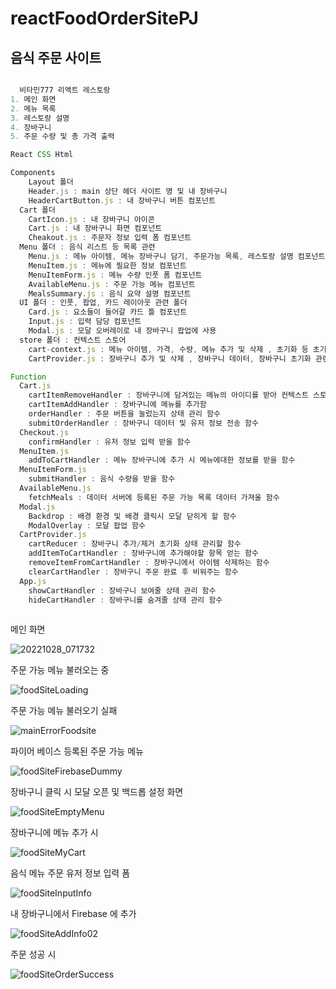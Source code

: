 # reactFoodOrderSitePJ
## 음식 주문 사이트

```js

  비타민777 리엑트 레스토랑
1. 메인 화면
2. 메뉴 목록
3. 레스토랑 설명
4. 장바구니
5. 주문 수량 및 총 가격 출력

React CSS Html

Components
    Layout 폴더 
    Header.js : main 상단 헤더 사이트 명 및 내 장바구니 
    HeaderCartButton.js : 내 장바구니 버튼 컴포넌트
  Cart 폴더 
    CartIcon.js : 내 장바구니 아이콘
    Cart.js : 내 장바구니 화면 컴포넌트
    Cheakout.js : 주문자 정보 입력 폼 컴포넌트
  Menu 폴더 : 음식 리스트 등 목록 관련
    Menu.js : 메뉴 아이템, 메뉴 장바구니 담기, 주문가능 목록, 레스토랑 설명 컴포넌트
    MenuItem.js : 메뉴에 필요한 정보 컴포넌트
    MenuItemForm.js : 메뉴 수량 인풋 폼 컴포넌트
    AvailableMenu.js : 주문 가능 메뉴 컴포넌트
    MealsSummary.js : 음식 요약 설명 컴포넌트
  UI 폴더 : 인풋, 팝업, 카드 레이아웃 관련 폴더
    Card.js : 요소들이 들어갈 카드 틀 컴포넌트
    Input.js : 입력 담당 컴포넌트
    Modal.js : 모달 오버레이로 내 장바구니 팝업에 사용
  store 폴더 : 컨텍스트 스토어
    cart-context.js : 메뉴 아이템, 가격, 수량, 메뉴 추가 및 삭제 , 초기화 등 초기 값을 각 컴포넌트에서 활요토록 함
    CartProvider.js : 장바구니 추가 및 삭제 , 장바구니 데이터, 장바구니 초기화 관련 로직으로 필요 컴포넌트에서 활용 가능토록 함

Function
  Cart.js
    cartItemRemoveHandler : 장바구니에 담겨있는 메뉴의 아이디를 받아 컨텍스트 스토어 활용하여 메뉴 삭제토록 함
    cartItemAddHandler : 장바구니에 메뉴를 추가함
    orderHandler : 주문 버튼을 눌렀는지 상태 관리 함수
    submitOrderHandler : 장바구니 데이터 및 유저 정보 전송 함수
  Checkout.js
    confirmHandler : 유저 정보 입력 받을 함수
  MenuItem.js
    addToCartHandler : 메뉴 장바구니에 추가 시 메뉴에대한 정보를 받을 함수
  MenuItemForm.js
    submitHandler : 음식 수량을 받을 함수
  AvailableMenu.js
    fetchMeals : 데이터 서버에 등록된 주문 가능 목록 데이터 가져올 함수
  Modal.js
    Backdrop : 배경 환경 및 배경 클릭시 모달 닫히게 할 함수 
    ModalOverlay : 모달 팝업 함수    
  CartProvider.js
    cartReducer : 장바구니 추가/제거 초기화 상태 관리할 함수  
    addItemToCartHandler : 장바구니에 추가해야할 항목 얻는 함수
    removeItemFromCartHandler : 장바구니에서 아이템 삭제하는 함수
    clearCartHandler : 장바구니 주문 완료 후 비워주는 함수
  App.js
    showCartHandler : 장바구니 보여줄 상태 관리 함수
    hideCartHandler : 장바구니를 숨겨줄 상태 관리 함수
    
```

메인 화면

![20221028_071732](https://user-images.githubusercontent.com/75942405/198408590-59fc7a6d-e200-4c41-9cf0-5824cdf7bbd1.png)

주문 가능 메뉴 불러오는 중

![foodSiteLoading](https://user-images.githubusercontent.com/75942405/198408749-05d6d23f-ac4a-4b2e-a5e3-83d0b4a11a4a.png)

주문 가능 메뉴 불러오기 실패

![mainErrorFoodsite](https://user-images.githubusercontent.com/75942405/198408821-a5cee51b-7fc9-40de-bb35-43120d4cc3cf.png)

파이어 베이스 등록된 주문 가능 메뉴

![foodSiteFirebaseDummy](https://user-images.githubusercontent.com/75942405/198409278-c03ee06a-5409-45a3-beb7-15a6a13e807e.png)

장바구니 클릭 시 모달 오픈 및 백드롭 설정 화면

![foodSiteEmptyMenu](https://user-images.githubusercontent.com/75942405/198409446-ef0367ad-9682-4865-86f9-22e93bb678c3.png)

장바구니에 메뉴 추가 시

![foodSiteMyCart](https://user-images.githubusercontent.com/75942405/198409514-9336c9a5-68d3-43b5-9dfd-63b521388ba8.png)

음식 메뉴 주문 유저 정보 입력 폼

![foodSiteInputInfo](https://user-images.githubusercontent.com/75942405/198409710-3fd78c5c-295b-48ed-b340-e546bec79b3f.png)

내 장바구니에서 Firebase 에 추가

![foodSiteAddInfo02](https://user-images.githubusercontent.com/75942405/198409847-4e8410ae-d0c1-412b-b0be-bb1653fd6ae9.png)

주문 성공 시

![foodSiteOrderSuccess](https://user-images.githubusercontent.com/75942405/198409928-f289d569-e297-4db1-bb60-b8775f6ef44e.png)










